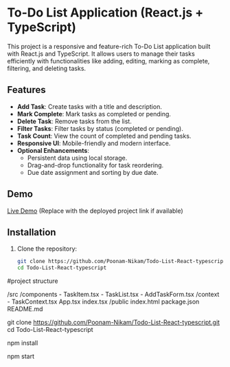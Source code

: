 # To-Do List Application (React.js + TypeScript)

This project is a responsive and feature-rich To-Do List application built with React.js and TypeScript. It allows users to manage their tasks efficiently with functionalities like adding, editing, marking as complete, filtering, and deleting tasks.

## Features
- **Add Task**: Create tasks with a title and description.
- **Mark Complete**: Mark tasks as completed or pending.
- **Delete Task**: Remove tasks from the list.
- **Filter Tasks**: Filter tasks by status (completed or pending).
- **Task Count**: View the count of completed and pending tasks.
- **Responsive UI**: Mobile-friendly and modern interface.
- **Optional Enhancements**:
  - Persistent data using local storage.
  - Drag-and-drop functionality for task reordering.
  - Due date assignment and sorting by due date.

## Demo
[Live Demo](#) (Replace with the deployed project link if available)

## Installation

1. Clone the repository:
   ```bash
   git clone https://github.com/Poonam-Nikam/Todo-List-React-typescript.git
   cd Todo-List-React-typescript

#project structure

/src
  /components
    - TaskItem.tsx
    - TaskList.tsx
    - AddTaskForm.tsx
  /context
    - TaskContext.tsx
  App.tsx
  index.tsx
/public
  index.html
package.json
README.md

git clone https://github.com/Poonam-Nikam/Todo-List-React-typescript.git
cd Todo-List-React-typescript

npm install

npm start

